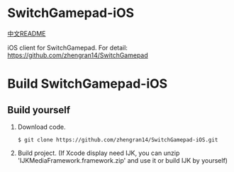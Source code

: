 # SwitchGamepad-iOS

[中文README](https://github.com/zhengran14/SwitchGamepad-iOS/blob/master/README_zh_cn.md)

iOS client for SwitchGamepad. For detail: https://github.com/zhengran14/SwitchGamepad


# Build SwitchGamepad-iOS
## Build yourself
1. Download code.
   ```
   $ git clone https://github.com/zhengran14/SwitchGamepad-iOS.git
   ```
2. Build project. (If Xcode display need IJK, you can unzip 'IJKMediaFramework.framework.zip' and use it or build IJK by yourself)